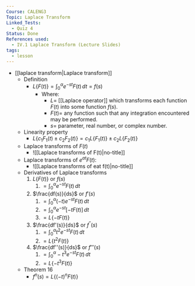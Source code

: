 ```yaml
---
Course: CALENG3
Topic: Laplace Transform
Linked_Tests:
  - Quiz 4
Status: Done
References used:
  - IV.1 Laplace Transform (Lecture Slides)
tags:
  - lesson
---
```


- [[laplace transform|Laplace transform]]
	- Definition
		- $L\{F(t)\} = \int ^\alpha_{0} e^{-st} F(t) \, dt = f(s)$
			- Where:
				- $L =$ [[Laplace operator]] which transforms each function $F(t)$ into some function $f(s)$.
				- $F(t) =$ any function such that any integration encountered may be performed.
				- $s=$ parameter, real number, or complex number.
	- Linearity property
		- $L\{c_{1}F_{1}(t)\pm c_{2}F_{2}(t)\}=c_{1}L\{F_{1}(t)\}\pm c_{2}L\{F_{2}(t)\}$
	- Laplace transforms of $F(t)$
		- ![[Laplace transforms of F(t)|no-title]]
	- Laplace transforms of $e^{at}F(t)$:
		- ![[Laplace transforms of eat f(t)|no-title]]
	- Derivatives of Laplace transforms
		1. $L\{F(t)\}$ or $f(s)$
			1. $=\int ^\alpha_{0}e^{-st}F(t) \, dt$
		2. $\frac{df(s)}{ds}$ or $f'(s)$
			1. $=\int ^\alpha_{0}(-t)e^{-st}F(t) \, dt$
			2. $=\int ^\alpha_{0}e^{-st}[-tF(t)] \, dt$
			3. $=L\{-tF(t)\}$
		3. $\frac{df'(s)}{ds}$ or $f^{''}(s)$
			1. $=\int ^\alpha_{0} t^2 e^{-st} F(t)\, dt$
			2. $=L\{t^2F(t)\}$
		4. $\frac{df''(s)}{ds}$ or $f'''(s)$
			1. $=\int ^\alpha_{0} -t^3e^{-st}F(t)\, dt$
			2. $=L\{-t^3F(t)\}$
	- Theorem 16
		- $f^n(s)=L\{(-t)^nF(t)\}$